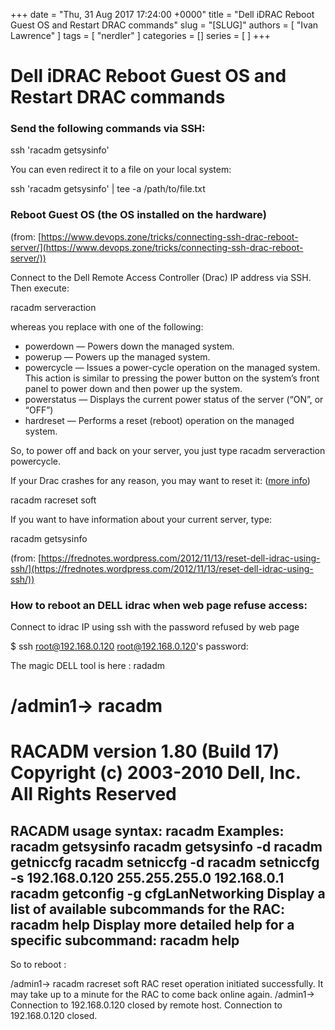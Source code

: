 +++
date = "Thu, 31 Aug 2017 17:24:00 +0000"
title = "Dell iDRAC Reboot Guest OS and Restart DRAC commands"
slug = "[SLUG]"
authors = [ "Ivan Lawrence" ]
tags = [ "nerdler" ]
categories = []
series = [ ]
+++

# Dell iDRAC Reboot Guest OS and Restart DRAC commands

### Send the following commands via SSH:

ssh <drac hostname or IP> 'racadm getsysinfo'

  

You can even redirect it to a file on your local system:

ssh <drac hostname or IP> 'racadm getsysinfo' | tee -a /path/to/file.txt

### Reboot Guest OS (the OS installed on the hardware)

(from: [https://www.devops.zone/tricks/connecting-ssh-drac-reboot-server/](https://www.devops.zone/tricks/connecting-ssh-drac-reboot-server/))  

Connect to the Dell Remote Access Controller (Drac) IP address via SSH. Then execute:

racadm serveraction <action>

whereas you replace <action> with one of the following:

-   powerdown — Powers down the managed system.
-   powerup — Powers up the managed system.
-   powercycle — Issues a power-cycle operation on the managed system. This action is similar to pressing the power button on the system’s front panel to power down and then power up the system.
-   powerstatus — Displays the current power status of the server (“ON”, or “OFF”)
-   hardreset — Performs a reset (reboot) operation on the managed system.

So, to power off and back on your server, you just type racadm serveraction powercycle.

If your Drac crashes for any reason, you may want to reset it: ([more info](http://www.dell.com/support/manuals/us/en/19/integrated-dell-remote-access-cntrllr-8-with-lifecycle-controller-v2.00.00.00/racadm_idrac_pub-v1/racreset?guid=guid-7866bef3-f5c4-4c8b-b2e3-ce22d6332ddc&lang=en-us))

racadm racreset soft

If you want to have information about your current server, type:

racadm getsysinfo

(from: [https://frednotes.wordpress.com/2012/11/13/reset-dell-idrac-using-ssh/](https://frednotes.wordpress.com/2012/11/13/reset-dell-idrac-using-ssh/))  

### How to reboot an DELL idrac when web page refuse access:

Connect to idrac IP using ssh with the password refused by web page

$ ssh root@192.168.0.120
root@192.168.0.120's password:

The magic DELL tool is here : radadm

/admin1-> racadm
===============================================================================
 RACADM version 1.80 (Build 17)
 Copyright (c) 2003-2010 Dell, Inc.
 All Rights Reserved
 ===============================================================================
RACADM usage syntax:
racadm <subcommand> <options>
Examples:
racadm getsysinfo
 racadm getsysinfo -d
 racadm getniccfg
 racadm setniccfg -d
 racadm setniccfg -s 192.168.0.120 255.255.255.0 192.168.0.1
 racadm getconfig -g cfgLanNetworking
Display a list of available subcommands for the RAC:
racadm help
Display more detailed help for a specific subcommand:
racadm help <subcommand>
------------------------------------------------------------------------------

So to reboot :

/admin1-> racadm racreset soft
RAC reset operation initiated successfully. It may take up to a minute
for the RAC to come back online again.
/admin1-> Connection to 192.168.0.120 closed by remote host.
Connection to 192.168.0.120 closed.